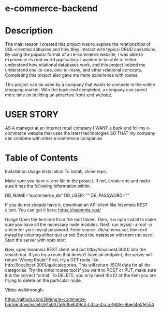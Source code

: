 # e-commerce-backend

# Description
The main reason I created this project was to explore the relationships of SQL-oriented datbases and how they interact with typical CRUD operations. By using the popular format of an e-commerce website, I was able to experience its real-world application. I wanted to be able to better understand how relational databases work, and this project helped me understand one-to-one, one-to-many, and other relational concepts. Completing this project also gave me more experience with routes.

This project can be used by a company that wants to compete in the online shopping market. With the back-end completed, a company can spend more time on building an attractive front-end website.

# USER STORY

AS A manager at an internet retail company I WANT a back end for my e-commerce website that uses the latest technologies SO THAT my company can compete with other e-commerce companies

# Table of Contents
Installation
Usage
Installation
To install, clone repo.

Make sure you have a .env file in the project. If not, create one and make sure it has the following information within:

DB_NAME="ecommerce_db" DB_USER="<your mysql username>" DB_PASSWORD="<your mysql password>"

If you do not already have it, download an API client like Insomnia REST client. You can get it here: https://insomnia.rest/

Usage
Open the terminal from the root folder. Then, run npm install to make sure you have all the necessary node modules. Next, run mysql -u root -p and enter your mysql password. Enter source .db/schema.sql, then exit mysql by entering either quit or exit Seed the database with npm run seed. Start the server with npm start

Now, open Insomnia REST client and put http://localhost:3001/ into the search bar. If you try a route that doesn't have an endpoint, the server will return 'Wrong Route!' First, try a GET route like http://localhost:3001/api/categories. This will return JSON data for all the categories. Try the other routes too! If you want to POST or PUT, make sure it is the correct format. To DELETE, you only need the ID of the item you are trying to delete on the particular route.

Video walkthrough: 


https://github.com/2Meng/e-commerce-backendhw/assets/91503750/0beb09c4-b3aa-4ccb-940e-9bed4e5fe554

